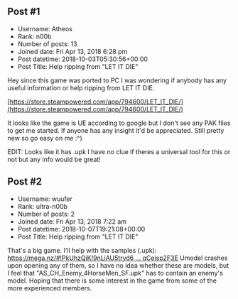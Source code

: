## Post #1
- Username: Atheos
- Rank: n00b
- Number of posts: 13
- Joined date: Fri Apr 13, 2018 6:28 pm
- Post datetime: 2018-10-03T05:30:56+00:00
- Post Title: Help ripping from "LET IT DIE"

Hey since this game was ported to PC I was wondering if anybody has any useful information or help ripping from LET IT DIE.

[https://store.steampowered.com/app/794600/LET_IT_DIE/](https://store.steampowered.com/app/794600/LET_IT_DIE/)

It looks like the game is UE according to google but I don't see any PAK files to get me started. If anyone has any insight it'd be appreciated.
Still pretty new so go easy on me :^)


EDIT: Looks like it has .upk I have no clue if theres a universal tool for this or not but any info would be great!
## Post #2
- Username: wuufer
- Rank: ultra-n00b
- Number of posts: 2
- Joined date: Fri Apr 13, 2018 7:22 am
- Post datetime: 2018-10-07T19:21:08+00:00
- Post Title: Help ripping from "LET IT DIE"

That's a big game.
I'll help with the samples (.upk): [https://mega.nz/#!PkUhzQiK!9nLiAU5tryd6 ... qCeisp2F3E](https://mega.nz/#!PkUhzQiK!9nLiAU5tryd6eEeA-xBqqBNQ4YH9bxtAYqCeisp2F3E)
Umodel crashes upon opening any of them, so I have no idea whether these are models, but I feel that "AS_CH_Enemy_4HorseMen_SF.upk" has to contain an enemy's model.
Hoping that there is some interest in the game from some of the more experienced members.
